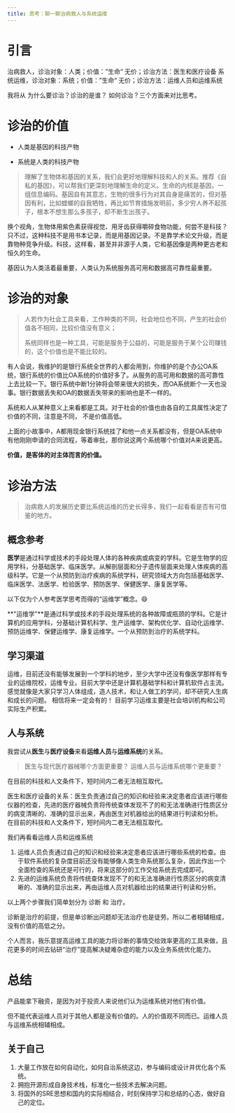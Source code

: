 ```yaml
---
title: 思考：聊一聊治病救人与系统运维
---
```


# 引言

治病救人，诊治对象：人类；价值：”生命“ 无价；诊治方法：医生和医疗设备
系统运维，诊治对象：系统；价值：”生命“ 无价；诊治方法：运维人员和运维系统

我将从 为什么要诊治？诊治的是谁？ 如何诊治？三个方面来对比思考。

# 诊治的价值

* 人类是基因的科技产物

* 系统是人类的科技产物

>  理解了生物体和基因的关系，我们会更好地理解科技和人的关系。推荐《自私的基因》，可以帮我们更深刻地理解生命的定义。生命的内核是基因，一组信息编码。基因自有其意志，生物的很多行为对其自身是痛苦的，但对基因有利，比如螳螂的自我牺牲，再比如节育措施发明前，多少穷人养不起孩子，根本不想生那么多孩子，却不断生出孩子。

换个视角，生物体用紫色素获得视觉、用牙齿获得嚼碎食物功能，何尝不是科技？只不过，这种科技不是用书本记录，而是用基因记录。不是靠学术论文升级，而是靠物种竞争升级。科技，这样看，甚至并非源于人类，它和基因像是两种更古老和恒久的生命。

基因认为人类活着最重要，人类认为系统服务高可用和数据高可靠性最重要。

# 诊治的对象

> 人若作为社会工具来看，工作种类的不同，社会地位也不同，产生的社会价值各不相同，比较价值没有意义；
>
> 系统同样也是一种工具，可能是服务于公益的，可能是服务于某个公司赚钱的，这个价值也是不能比较的。

有人会说，我维护的是银行系统全世界的人都会用到，你维护的是个办公OA系统，银行系统的价值比OA系统的价值好多了。从服务的高可用和数据的高可靠性上去比较一下。银行系统中断1分钟将会带来很大的损失，而OA系统断个一天也没事。银行数据丢失和OA的数据丢失带来的影响也是不一样的。

系统和人从某种意义上来看都是工具。对于社会的价值也由各自的工具属性决定了价值的不同，注意是不同， 不是价值高低。

上面的小故事中，A都用现金银行系统挂了和他一点关系都没有，但是OA系统中有他刚刚申请的合同流程，等着审批，那你说这两个系统哪个价值对A来说更高。

**价值，是客体的对主体而言的价值。**



# 诊治方法

>  治病救人的发展历史要比系统运维的历史长得多，我们一起看看是否有可借鉴的地方。

## 概念参考

**医学**是通过科学或技术的手段处理人体的各种疾病或病变的学科。它是生物学的应用学科，分基础医学、临床医学。从解剖层面和分子遗传层面来处理人体疾病的高级科学。它是一个从预防到治疗疾病的系统学科，研究领域大方向包括基础医学、临床医学、法医学、检验医学、预防医学、保健医学、康复医学等。

以下仅为个人参考医学思考而得的“运维学”概念。😄

**"运维学"**是通过科学或技术的手段处理系统的各种故障或瓶颈的学科。它是计算机的应用学科，分基础计算机科学、生产运维学、架构优化学、自动化运维学、预防运维学、保健运维学、康复运维学。一个从预防到治疗的系统学科。

## 学习渠道

运维，目前还没有能够发展到一个学科的地步，至少大学中还没有像医学那样有专业的运维院校，运维专业。目前大学中还是计算机基础学科和计算机软件占主流。感觉就像是大家只学习人体组成，造人技术，和让人做工的学问，却不研究人生病和成长的问题。
相信将来一定会有的！
目前学习运维主要是社会培训机构和公司实际生产积累。

## 人与系统

我尝试从**医生**与**医疗设备**来看**运维人员**与**运维系统**的关系。

> 医生与现代医疗器械哪个方面更重要？
> 运维人员与运维系统哪个更重要？

在目前的科技和人文条件下，短时间内二者无法相互取代。

医生和医疗设备的关系：医生负责通过自己的知识和经验来决定患者应该进行哪些仪器的检查，先进的医疗器械负责将传统查体发现不了的和无法准确进行性质区分的病变清晰的、准确的显示出来，再由医生对机器给出的结果进行判读和分析。
在目前的科技和人文条件下，短时间内二者无法相互取代。

我们再看看运维人员和运维系统

1. 运维人员负责通过自己的知识和经验来决定患者应该进行哪些系统的检查。由于软件系统的复杂度目前还没有能够像人类生命系统那么复杂，因此作出一个全面检查的系统还是可行的，将来这部分的工作交给系统去完成即可。
2. 先进的运维系统负责将传统查体发现不了的和无法准确进行性质区分的病变清晰的、准确的显示出来，再由运维人员对机器给出的结果进行判读和分析。

以上两个步骤我们简单划分为 诊断 和 治疗。

诊断是治疗的前提，但是单诊断出问题却无法治疗也是徒劳。所以二者相辅相成，没有价值的高低之分。

个人而言，我乐意提高运维工具的能力将诊断的事情交给效率更高的工具来做，且花更多的时间去钻研“治疗”提高解决疑难杂症的能力以及业务系统优化能力。



# 总结

产品能拿下融资，是因为对于投资人来说他们认为运维系统对他们有价值。

但不能代表运维人员对于其他人都是没有价值的。人的价值观不同而已。运维人员与运维系统相辅相成。



## 关于自己

1. 大量工作放在如何自动化，如何自治系统这边，参与编码或设计并优化各个系统。
2. 拥抱开源形成自身技术栈，标准化一些技术去解决问题。
3. 将国外的SRE思想和国内的实际相结合，时刻保持学习和总结的心态，做好自己的定位。
